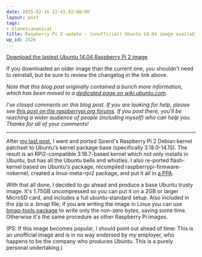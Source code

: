 ```yaml
---
date: 2015-02-16 22:41:02-08:00
layout: post
tags:
- planetcanonical
title: Raspberry Pi 2 update - (unofficial) Ubuntu 14.04 image available
wp_id: 2426
---
```

[Download the lastest Ubuntu 14.04 Raspberry Pi 2 image](https://wiki.ubuntu.com/ARM/RaspberryPi)

If you downloaded an older image than the current one, you shouldn't need to reinstall, but be sure to review the changelog in the link above.

_Note that this blog post originally contained a bunch more information, which has been moved to a [dedicated page on wiki.ubuntu.com](https://wiki.ubuntu.com/ARM/RaspberryPi)._

_I've closed comments on this blog post. If you are looking for help, please see [this post on the raspberrypi.org forums](https://www.raspberrypi.org/forums/viewtopic.php?f=56&t=100553). If you post there, you'll be reaching a wider audience of people (including myself) who can help you. Thanks for all of your comments!_

* * *

After [my last post](https://www.finnie.org/2015/02/14/ubuntu-14-04-trusty-tahr-on-the-raspberry-pi-2/), I went and ported Sjoerd's Raspberry Pi 2 Debian kernel patchset to Ubuntu's kernel package base (specifically 3.18.0-14.15). The result is an RPi2-compatible 3.18.7-based kernel which not only installs in Ubuntu, but has all the Ubuntu bells and whistles. I also re-ported flash-kernel based on Ubuntu's package, recompiled raspberrypi-firmware-nokernel, created a linux-meta-rpi2 package, and put it all in [a PPA](https://launchpad.net/~fo0bar/+archive/ubuntu/rpi2).

With that all done, I decided to go ahead and produce a base Ubuntu trusty image. It's 1.75GB uncompressed so you can put it on a 2GB or larger MicroSD card, and includes a full ubuntu-standard setup. Also included in the zip is a .bmap file; if you are writing the image in Linux you can use [bmap-tools package](http://packages.ubuntu.com/bmap-tools) to write only the non-zero bytes, saving some time. Otherwise it's the same procedure as other Raspberry Pi images.

(PS: If this image becomes popular, I should point out ahead of time: This is an unofficial image and is in no way endorsed by my employer, who happens to be the company who produces Ubuntu. This is a purely personal undertaking.)
